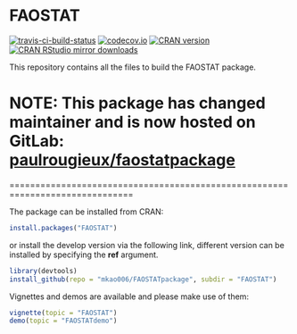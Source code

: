 FAOSTAT
=======
[![travis-ci-build-status](https://travis-ci.org/mkao006/FAOSTATpackage.svg?branch=master)](https://travis-ci.org/mkao006/FAOSTATpackage)
[![codecov.io](https://codecov.io/github/mkao006/FAOSTATpackage/coverage.svg?branch=master)](https://codecov.io/github/mkao006/FAOSTATpackage?branch=master)
[![CRAN version](http://www.r-pkg.org/badges/version/FAOSTAT)](http://cran.rstudio.com/web/packages/FAOSTAT/index.html)
[![CRAN RStudio mirror downloads](http://cranlogs.r-pkg.org/badges/FAOSTAT)](http://cran.r-project.org/web/packages/FAOSTAT/index.html)

This repository contains all the files to build the FAOSTAT package.

# NOTE: This package has changed maintainer and is now hosted on GitLab: [paulrougieux/faostatpackage](https://gitlab.com/paulrougieux/faostatpackage/)

==============================================================================

The package can be installed from CRAN:

```r
install.packages("FAOSTAT")
```

or install the develop version via the following link, different
version can be installed by specifying the **ref** argument.

```r
library(devtools)
install_github(repo = "mkao006/FAOSTATpackage", subdir = "FAOSTAT")
```

Vignettes and demos are available and please make use of them:

```r
vignette(topic = "FAOSTAT")
demo(topic = "FAOSTATdemo")
```

